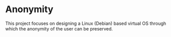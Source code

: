 # Anonymity
This project focuses on designing a Linux (Debian) based virtual OS through which the anonymity of the user can be preserved.

